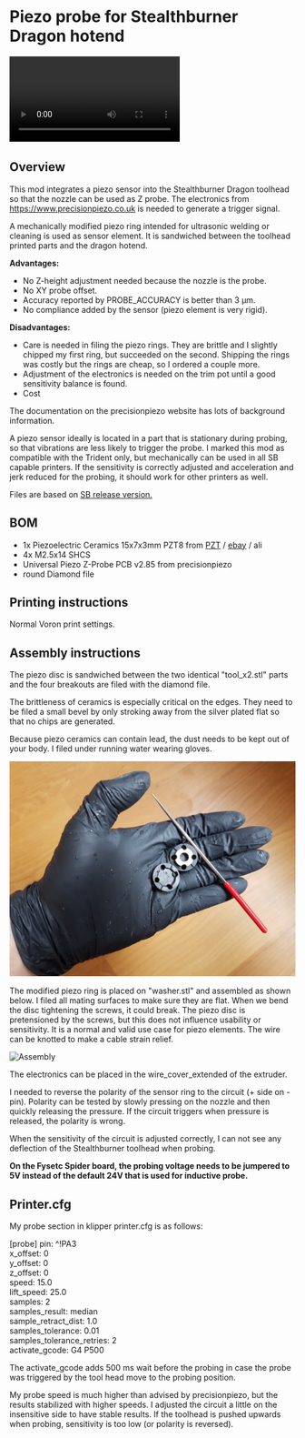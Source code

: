 # Piezo probe for Stealthburner Dragon hotend

![Probing](./Images/Probing.mp4)


## Overview
This mod integrates a piezo sensor into the Stealthburner Dragon toolhead so that the nozzle can be used as Z probe. The electronics from https://www.precisionpiezo.co.uk is needed to generate a trigger signal.

A mechanically modified piezo ring intended for ultrasonic welding or cleaning is used as sensor element. It is sandwiched between the toolhead printed parts and the dragon hotend.

__Advantages:__
- No Z-height adjustment needed because the nozzle is the probe.
- No XY probe offset.
- Accuracy reported by PROBE_ACCURACY is better than 3 µm.
- No compliance added by the sensor (piezo element is very rigid).

__Disadvantages:__
- Care is needed in filing the piezo rings. They are brittle and I slightly chipped my first ring, but succeeded on the second. Shipping the rings was costly but the rings are cheap, so I ordered a couple more.
- Adjustment of the electronics is needed on the trim pot until a good sensitivity balance is found.
- Cost

The documentation on the precisionpiezo website has lots of background information.

A piezo sensor ideally is located in a part that is stationary during probing, so that vibrations are less likely to trigger the probe. I marked this mod as compatible with the Trident only, but mechanically can be used in all SB capable printers. If the sensitivity is correctly adjusted and acceleration and jerk reduced for the probing, it should work for other printers as well.

Files are based on [SB release version.](https://github.com/VoronDesign/Voron-Stealthburner/tree/e6cc7d7b1d68a9c1707e0b089f6d283f2d530d41)

## BOM
* 1x Piezoelectric Ceramics 15x7x3mm PZT8 from [PZT](http://m.piezodisc.com/piezo-ceramic/piezo-ring/piezoelectric-ceramics-15x7x3mm-pzt8.html) / [ebay](https://www.ebay.com/itm/184846781071?hash=item2b09ba0a8f:g:QCsAAOSwcDlgpdfV&amdata=enc%3AAQAHAAAAoKQEYUulqqjTAj%2BXchua%2Bjt%2FjAR%2Fa9gJ0QAmbAjLAVfsxhwv6bBMcPdPWj5TvUupH7tJfCM2eGWVZNWrnk44Mf4hF3kZ172vka01Iksx6uyPtwUOs2h%2Bm2lSXptAgExTpz2C9o6dpu3VIXusAlkSY0YKPxHF2AS7rSdVeQwiGdHgZMHaNlTHkyRy8pxiFl9Ll4wW1naA%2BsJ90%2FPPCWrRDok%3D%7Ctkp%3ABk9SR4C_wpOSYQ) / ali
* 4x M2.5x14 SHCS 
* Universal Piezo Z-Probe PCB v2.85 from precisionpiezo
* round Diamond file

## Printing instructions
Normal Voron print settings.

## Assembly instructions
The piezo disc is sandwiched between the two identical "tool_x2.stl" parts and the four breakouts are filed with the diamond file.

The brittleness of ceramics is especially critical on the edges. They need to be filed a small bevel by only stroking away from the silver plated flat so that no chips are generated.

Because piezo ceramics can contain lead, the dust needs to be kept out of your body. I filed under running water wearing gloves. 

![Modification](Images/Modification.png)

The modified piezo ring is placed on "washer.stl" and assembled as shown below. I filed all mating surfaces to make sure they are flat. When we bend the disc tightening the screws, it could break. The piezo disc is pretensioned by the screws, but this does not influence usability or sensitivity. It is a normal and valid use case for piezo elements. The wire can be knotted to make a cable strain relief.

![Assembly](Images/Assembly.png)

The electronics can be placed in the wire_cover_extended of the extruder.

I needed to reverse the polarity of the sensor ring to the circuit (+ side on - pin). Polarity can be tested by slowly pressing on the nozzle and then quickly releasing the pressure. If the circuit triggers when pressure is released, the polarity is wrong.

When the sensitivity of the circuit is adjusted correctly, I can not see any deflection of the Stealthburner toolhead when probing.

**On the Fysetc Spider board, the probing voltage needs to be jumpered to 5V instead of the default 24V that is used for inductive probe.**

## Printer.cfg

My probe section in klipper printer.cfg is as follows:

[probe]
pin: ^!PA3  
x_offset: 0  
y_offset: 0  
z_offset: 0  
speed: 15.0  
lift_speed: 25.0  
samples: 2  
samples_result: median   
sample_retract_dist: 1.0  
samples_tolerance: 0.01  
samples_tolerance_retries: 2  
activate_gcode: G4 P500  

The activate_gcode adds 500 ms wait before the probing in case the probe was triggered by the tool head move to the probing position.

My probe speed is much higher than advised by precisionpiezo, but the results stabilized with higher speeds. I adjusted the circuit a little on the insensitive side to have stable results. If the toolhead is pushed upwards when probing, sensitivity is too low (or polarity is reversed). 
